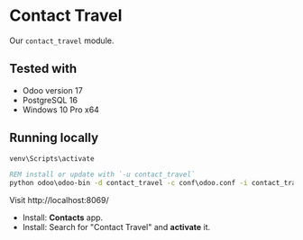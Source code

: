 # Contact Travel

Our `contact_travel` module.


## Tested with

- Odoo version 17
- PostgreSQL 16
- Windows 10 Pro x64


## Running locally

```bat
venv\Scripts\activate

REM install or update with `-u contact_travel`
python odoo\odoo-bin -d contact_travel -c conf\odoo.conf -i contact_travel
```

 
Visit http://localhost:8069/

- Install: **Contacts** app.
- Install: Search for "Contact Travel" and **activate** it.
